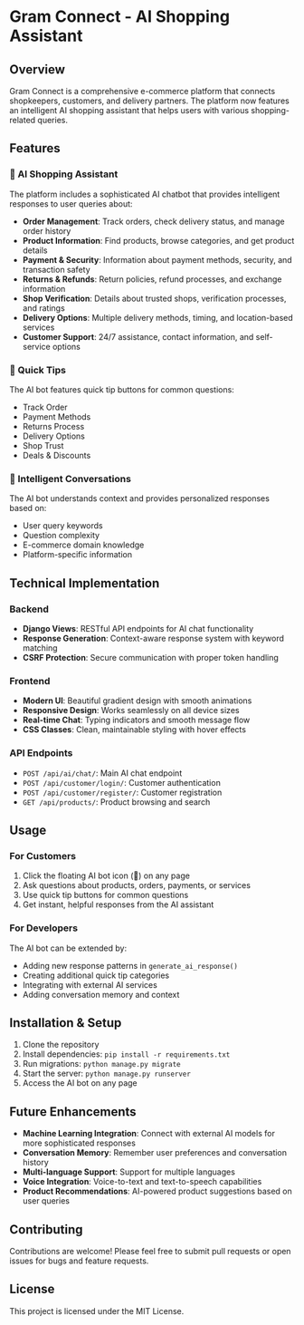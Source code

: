 # Gram Connect - AI Shopping Assistant

## Overview
Gram Connect is a comprehensive e-commerce platform that connects shopkeepers, customers, and delivery partners. The platform now features an intelligent AI shopping assistant that helps users with various shopping-related queries.

## Features

### 🤖 AI Shopping Assistant
The platform includes a sophisticated AI chatbot that provides intelligent responses to user queries about:

- **Order Management**: Track orders, check delivery status, and manage order history
- **Product Information**: Find products, browse categories, and get product details
- **Payment & Security**: Information about payment methods, security, and transaction safety
- **Returns & Refunds**: Return policies, refund processes, and exchange information
- **Shop Verification**: Details about trusted shops, verification processes, and ratings
- **Delivery Options**: Multiple delivery methods, timing, and location-based services
- **Customer Support**: 24/7 assistance, contact information, and self-service options

### 🎯 Quick Tips
The AI bot features quick tip buttons for common questions:
- Track Order
- Payment Methods
- Returns Process
- Delivery Options
- Shop Trust
- Deals & Discounts

### 💬 Intelligent Conversations
The AI bot understands context and provides personalized responses based on:
- User query keywords
- Question complexity
- E-commerce domain knowledge
- Platform-specific information

## Technical Implementation

### Backend
- **Django Views**: RESTful API endpoints for AI chat functionality
- **Response Generation**: Context-aware response system with keyword matching
- **CSRF Protection**: Secure communication with proper token handling

### Frontend
- **Modern UI**: Beautiful gradient design with smooth animations
- **Responsive Design**: Works seamlessly on all device sizes
- **Real-time Chat**: Typing indicators and smooth message flow
- **CSS Classes**: Clean, maintainable styling with hover effects

### API Endpoints
- `POST /api/ai/chat/`: Main AI chat endpoint
- `POST /api/customer/login/`: Customer authentication
- `POST /api/customer/register/`: Customer registration
- `GET /api/products/`: Product browsing and search

## Usage

### For Customers
1. Click the floating AI bot icon (🤖) on any page
2. Ask questions about products, orders, payments, or services
3. Use quick tip buttons for common questions
4. Get instant, helpful responses from the AI assistant

### For Developers
The AI bot can be extended by:
- Adding new response patterns in `generate_ai_response()`
- Creating additional quick tip categories
- Integrating with external AI services
- Adding conversation memory and context

## Installation & Setup

1. Clone the repository
2. Install dependencies: `pip install -r requirements.txt`
3. Run migrations: `python manage.py migrate`
4. Start the server: `python manage.py runserver`
5. Access the AI bot on any page

## Future Enhancements

- **Machine Learning Integration**: Connect with external AI models for more sophisticated responses
- **Conversation Memory**: Remember user preferences and conversation history
- **Multi-language Support**: Support for multiple languages
- **Voice Integration**: Voice-to-text and text-to-speech capabilities
- **Product Recommendations**: AI-powered product suggestions based on user queries

## Contributing

Contributions are welcome! Please feel free to submit pull requests or open issues for bugs and feature requests.

## License

This project is licensed under the MIT License.
